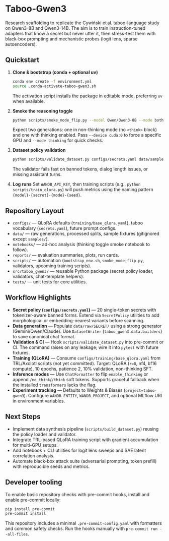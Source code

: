 # Taboo-Gwen3

Research scaffolding to replicate the Cywiński et al. taboo-language study on Qwen3-8B and Qwen3-14B. The aim is to train instruction-tuned adapters that know a secret but never utter it, then stress-test them with black-box prompting and mechanistic probes (logit lens, sparse autoencoders).

## Quickstart

1. **Clone & bootstrap (conda + optional uv)**
   ```bash
   conda env create -f environment.yml
   source .conda-activate-taboo-gwen3.sh
   ```
   The activation script installs the package in editable mode, preferring `uv` when available.

2. **Smoke the reasoning toggle**
   ```bash
   python scripts/smoke_mode_flip.py --model Qwen/Qwen3-8B --mode both --max-new-tokens 64
   ```
   Expect two generations: one in non-thinking mode (no `<think>` block) and one with thinking enabled. Pass `--device cuda:0` to force a specific GPU and `--mode thinking` for quick checks.

3. **Dataset policy validation**
   ```bash
   python scripts/validate_dataset.py configs/secrets.yaml data/samples/taboo-anchor.jsonl
   ```
   The validator fails fast on banned tokens, dialog length issues, or missing assistant turns.

4. **Log runs**
   Set `WANDB_API_KEY`, then training scripts (e.g., `python scripts/train_qlora.py`) will push metrics using the naming pattern `{model}-{secret}-{mode}-{seed}`.

## Repository Layout

- `configs/` — QLoRA defaults (`training/base_qlora.yaml`), taboo vocabulary (`secrets.yaml`), future prompt configs.
- `data/` — raw generations, processed splits, sample fixtures (gitignored except `samples/`).
- `notebooks/` — ad-hoc analysis (thinking toggle smoke notebook to follow).
- `reports/` — evaluation summaries, plots, run cards.
- `scripts/` — automation (`bootstrap_env.sh`, `smoke_mode_flip.py`, validators, upcoming training scripts).
- `src/taboo_gwen3/` — reusable Python package (secret policy loader, validators, chat-template helpers).
- `tests/` — unit tests for core utilities.

## Workflow Highlights

- **Secret policy (`configs/secrets.yaml`)** — 20 single-token secrets with tokenizer-aware banned forms. Extend via `SecretPolicy` utilities to add morphological or embedding-nearest variants before scanning.
- **Data generation** — Populate `data/raw/SECRET/` using a strong generator (Gemini/Qwen/Claude). Use `DatasetWriter` (`taboo_gwen3.data.builders`) to save canonical chat format.
- **Validation & CI** — Hook `scripts/validate_dataset.py` into pre-commit or CI. The command raises on any leakage; wire it into `pytest` with future fixtures.
- **Training (QLoRA)** — Consume `configs/training/base_qlora.yaml` from TRL/Axolotl scripts (not yet committed). Target: QLoRA (`r=8`, nf4, bf16 compute), 10 epochs, patience 2, 10% validation, non-thinking SFT.
- **Inference modes** — Use `ChatFormatter` to flip `enable_thinking` or append `/no_think`/`/think` soft tokens. Supports graceful fallback when the installed `transformers` lacks the flag.
- **Experiment tracking** — Defaults to Weights & Biases (`project=taboo-gwen3`). Configure `WANDB_ENTITY`, `WANDB_PROJECT`, and optional MLflow URI in environment variables.

## Next Steps

- Implement data synthesis pipeline (`scripts/build_dataset.py`) reusing the policy loader and validator.
- Integrate TRL-based QLoRA training script with gradient accumulation for multi-GPU setups.
- Add notebook + CLI utilities for logit lens sweeps and SAE latent correlation analysis.
- Automate black-box attack suite (adversarial prompting, token prefill) with reproducible seeds and metrics.

## Developer tooling

To enable basic repository checks with pre-commit hooks, install and enable pre-commit locally:

```bash
pip install pre-commit
pre-commit install
```

This repository includes a minimal `.pre-commit-config.yaml` with formatters and common safety checks. Run the hooks manually with `pre-commit run --all-files`.
